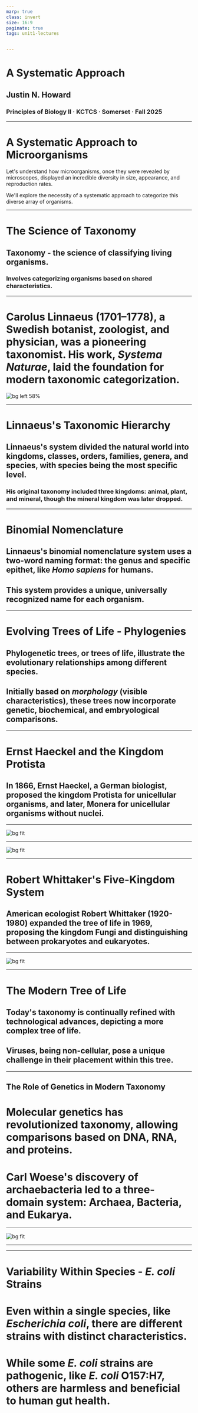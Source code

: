 ```yaml
---
marp: true
class: invert
size: 16:9
paginate: true
tags: unit1-lectures


---
```


# A Systematic Approach

## Justin N. Howard
### Principles of Biology II · KCTCS · Somerset · Fall 2025
---

# A Systematic Approach to Microorganisms

Let's understand how microorganisms, once they were revealed by microscopes, displayed an incredible diversity in size, appearance, and reproduction rates.
  
We'll explore the necessity of a systematic approach to categorize this diverse array of organisms.
  
---
# The Science of Taxonomy

## Taxonomy - the science of classifying living organisms. 
### Involves categorizing organisms based on shared characteristics.
  
---

# **Carolus Linnaeus** (1701–1778), a Swedish botanist, zoologist, and physician, was a pioneering taxonomist. His work, *Systema Naturae*, laid the foundation for modern taxonomic categorization.

![bg left 58%](../Unit1lectures_static/a_systematic_approach/Naturalis_Biodiversity_Center_-_Martin_Hoffman_-_Carl_von_Linné_(Linnaeus)_in_his_Lapland_costume_-_painting.jpg)

---

# Linnaeus's Taxonomic Hierarchy

## Linnaeus's system divided the natural world into **kingdoms, classes, orders, families, genera**, and **species**, with species being the most specific level.


### His original taxonomy included three kingdoms: animal, plant, and mineral, though the mineral kingdom was later dropped.

---

# Binomial Nomenclature

## Linnaeus's binomial nomenclature system uses a two-word naming format: the genus and specific epithet, like *Homo sapiens* for humans.
  
## This system provides a unique, universally recognized name for each organism.

---

# Evolving Trees of Life - Phylogenies

## Phylogenetic trees, or trees of life, illustrate the evolutionary relationships among different species.
  
## Initially based on *morphology* (visible characteristics), these trees now incorporate genetic, biochemical, and embryological comparisons.

---

# Ernst Haeckel and the Kingdom Protista

## In 1866, Ernst Haeckel, a German biologist, proposed the kingdom Protista for unicellular organisms, and later, Monera for unicellular organisms without nuclei.

---

![bg fit](../Unit1lectures_static/a_systematic_approach/800px-Haeckel_arbol_bn.png)


---

![bg fit](../Unit1lectures_static/a_systematic_approach/Tree_of_life_by_Haeckel.jpg)

---

# Robert Whittaker's **Five-Kingdom System**

## American ecologist Robert Whittaker (1920-1980) expanded the tree of life in 1969, proposing the kingdom Fungi and distinguishing between prokaryotes and eukaryotes.

---


![bg fit](../Unit1lectures_static/a_systematic_approach/OSC_Microbio_01_02_TreesTIME.jpg)
  
---

# The Modern Tree of Life

## Today's taxonomy is continually refined with technological advances, depicting a more complex tree of life.
  
## Viruses, being non-cellular, pose a unique challenge in their placement within this tree.

---




## The Role of Genetics in Modern Taxonomy

# Molecular genetics has revolutionized taxonomy, allowing comparisons based on DNA, RNA, and proteins.
# Carl Woese's discovery of archaebacteria led to a three-domain system: Archaea, Bacteria, and Eukarya.
  
---

![bg fit](../Unit1lectures_static/a_systematic_approach/Woeses-universal-Phylogenetic-Tree-of-Life-Model-determined-from-rRNA-sequence.png)

---




---

# Variability Within Species - *E. coli* Strains

# Even within a single species, like *Escherichia coli*, there are different strains with distinct characteristics.

# While some *E. coli* strains are pathogenic, like *E. coli* O157:H7, others are harmless and beneficial to human gut health.
